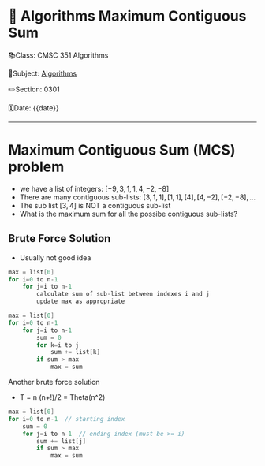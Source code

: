 # 🔰 Algorithms Maximum Contiguous Sum

📚Class: CMSC 351 Algorithms

📘Subject: <a href="https://github.com/lamula21/cheat-sheets/blob/main/CMSC%20351%20Algorithms/Algorithms.md">Algorithms</a>

✏️Section: 0301

🗓️Date: {{date}}

---

# Maximum Contiguous Sum (MCS) problem
- we have a list of integers: $[-9, 3, 1, 1, 4, -2, -8]$
- There are many contiguous sub-lists: $[3,1,1] , [1,1], [4], [4,-2], [-2,-8], ...$
- The sub list $[3,4]$ is NOT a contiguous sub-list
- What is the maximum sum for all the possibe contiguous sub-lists?
  
## Brute Force Solution
- Usually not good idea

```java
max = list[0]
for i=0 to n-1
    for j=i to n-1
        calculate sum of sub-list between indexes i and j
        update max as appropriate
```

```java
max = list[0]
for i=0 to n-1
    for j=i to n-1
        sum = 0
        for k=i to j
            sum += list[k]
        if sum > max
            max = sum
```

Another brute force solution
- T = n (n+!)/2 = Theta(n^2)

```java
max = list[0]
for i=0 to n-1  // starting index
    sum = 0
    for j=i to n-1  // ending index (must be >= i)
        sum += list[j]
        if sum > max
            max = sum
```
